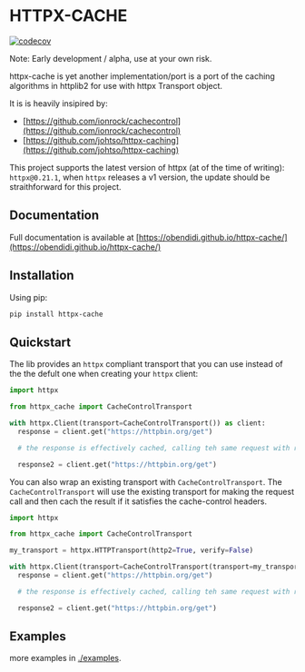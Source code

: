 # HTTPX-CACHE

[![codecov](https://codecov.io/gh/bendidi/httpx-cache/branch/main/graph/badge.svg?token=FHHRA6F17X)](https://codecov.io/gh/bendidi/httpx-cache)

Note: Early development / alpha, use at your own risk.

httpx-cache is yet another implementation/port is a port of the caching algorithms in httplib2 for use with httpx Transport object.

It is is heavily insipired by:

- [https://github.com/ionrock/cachecontrol](https://github.com/ionrock/cachecontrol)
- [https://github.com/johtso/httpx-caching](https://github.com/johtso/httpx-caching)

This project supports the latest version of httpx (at of the time of writing): `httpx@0.21.1`, when `httpx` releases a v1 version, the update should be straithforward for this project.

## Documentation

Full documentation is available at [https://obendidi.github.io/httpx-cache/](https://obendidi.github.io/httpx-cache/)

## Installation

Using pip:

```sh
pip install httpx-cache
```

## Quickstart

The lib provides an `httpx` compliant transport that you can use instead of the the defult one when creating your `httpx` client:

```py
import httpx

from httpx_cache import CacheControlTransport

with httpx.Client(transport=CacheControlTransport()) as client:
  response = client.get("https://httpbin.org/get")

  # the response is effectively cached, calling teh same request with return a response from the cache

  response2 = client.get("https://httpbin.org/get")
```

You can also wrap an existing transport with `CacheControlTransport`. The `CacheControlTransport` will use the existing transport for making the request call and then cach the result if it satisfies the cache-control headers.

```py
import httpx

from httpx_cache import CacheControlTransport

my_transport = httpx.HTTPTransport(http2=True, verify=False)

with httpx.Client(transport=CacheControlTransport(transport=my_transport)) as client:
  response = client.get("https://httpbin.org/get")

  # the response is effectively cached, calling teh same request with return a response from the cache

  response2 = client.get("https://httpbin.org/get")
```

## Examples

 more examples in [./examples](./examples).
